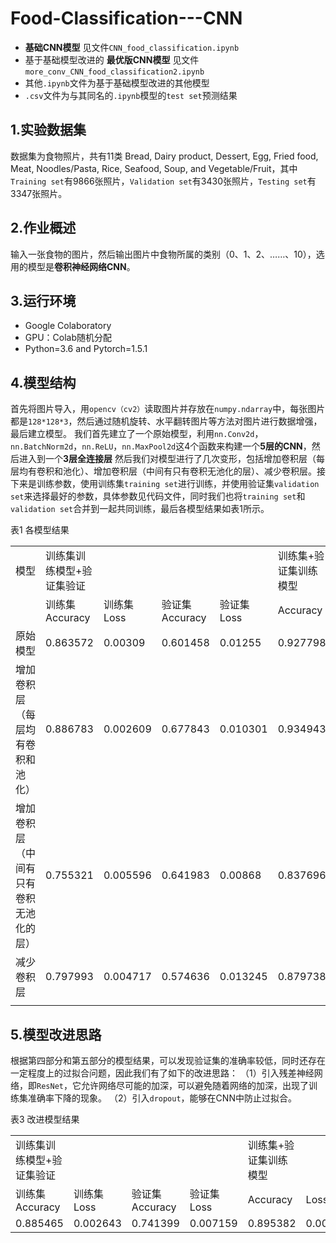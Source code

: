 # Food-Classification---CNN
* **基础CNN模型** 见文件`CNN_food_classification.ipynb`
* 基于基础模型改进的 **最优版CNN模型** 见文件`more_conv_CNN_food_classification2.ipynb`
* 其他`.ipynb`文件为基于基础模型改进的其他模型
* `.csv`文件为与其同名的`.ipynb`模型的`test set`预测结果
## 1.实验数据集
数据集为食物照片，共有11类 Bread, Dairy product, Dessert, Egg, Fried food, Meat, Noodles/Pasta, Rice, Seafood, Soup, and Vegetable/Fruit，其中`Training set`有9866张照片，`Validation set`有3430张照片，`Testing set`有3347张照片。
## 2.作业概述
输入一张食物的图片，然后输出图片中食物所属的类别（0、1、2、……、10），选用的模型是**卷积神经网络CNN**。
## 3.运行环境
* Google Colaboratory
* GPU：Colab随机分配
* Python=3.6 and Pytorch=1.5.1
## 4.模型结构
首先将图片导入，用`opencv（cv2）`读取图片并存放在`numpy.ndarray`中，每张图片都是`128*128*3`，然后通过随机旋转、水平翻转图片等方法对图片进行数据增强，最后建立模型。
我们首先建立了一个原始模型，利用`nn.Conv2d`，`nn.BatchNorm2d`，`nn.ReLU`，`nn.MaxPool2d`这4个函数来构建一个**5层的CNN**，然后进入到一个**3层全连接层**
然后我们对模型进行了几次变形，包括增加卷积层（每层均有卷积和池化）、增加卷积层（中间有只有卷积无池化的层）、减少卷积层。接下来是训练参数，使用训练集`training set`进行训练，并使用验证集`validation set`来选择最好的参数，具体参数见代码文件，同时我们也将`training set`和`validation set`合并到一起共同训练，最后各模型结果如表1所示。

表1 各模型结果
<table>
   <tr>
      <td>模型</td>
      <td>训练集训练模型+验证集验证</td>
      <td></td>
      <td></td>
      <td></td>
      <td>训练集+验证集训练模型</td>
      <td></td>
   </tr>
   <tr>
      <td></td>
      <td>训练集Accuracy</td>
      <td>训练集Loss</td>
      <td>验证集Accuracy</td>
      <td>验证集Loss</td>
      <td>Accuracy</td>
      <td>Loss</td>
   </tr>
   <tr>
      <td>原始模型</td>
      <td>0.863572</td>
      <td>0.00309</td>
      <td>0.601458</td>
      <td>0.01255</td>
      <td>0.927798</td>
      <td>0.001628</td>
   </tr>
   <tr>
      <td>增加卷积层（每层均有卷积和池化）</td>
      <td>0.886783</td>
      <td>0.002609</td>
      <td>0.677843</td>
      <td>0.010301</td>
      <td>0.934943</td>
      <td>0.00145</td>
   </tr>
   <tr>
      <td>增加卷积层（中间有只有卷积无池化的层）</td>
      <td>0.755321</td>
      <td>0.005596</td>
      <td>0.641983</td>
      <td>0.00868</td>
      <td>0.837696</td>
      <td>0.003616</td>
   </tr>
   <tr>
      <td>减少卷积层</td>
      <td>0.797993</td>
      <td>0.004717</td>
      <td>0.574636</td>
      <td>0.013245</td>
      <td>0.879738</td>
      <td>0.002646</td>
   </tr>
   <tr>
      <td></td>
   </tr>
</table>

## 5.模型改进思路
根据第四部分和第五部分的模型结果，可以发现验证集的准确率较低，同时还存在一定程度上的过拟合问题，因此我们有了如下的改进思路：
（1）引入残差神经网络，即`ResNet`，它允许网络尽可能的加深，可以避免随着网络的加深，出现了训练集准确率下降的现象。
（2）引入`dropout`，能够在CNN中防止过拟合。

表3 改进模型结果
<table>
   <tr>
      <td>训练集训练模型+验证集验证</td>
      <td></td>
      <td></td>
      <td></td>
      <td>训练集+验证集训练模型</td>
      <td></td>
   </tr>
   <tr>
      <td>训练集Accuracy</td>
      <td>训练集Loss</td>
      <td>验证集Accuracy</td>
      <td>验证集Loss</td>
      <td>Accuracy</td>
      <td>Loss</td>
   </tr>
   <tr>
      <td>0.885465</td>
      <td>0.002643</td>
      <td>0.741399</td>
      <td>0.007159</td>
      <td>0.895382</td>
      <td>0.00237</td>
   </tr>
</table>

